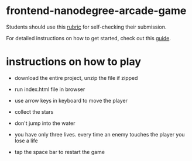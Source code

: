 frontend-nanodegree-arcade-game
===============================

Students should use this [rubric](https://www.udacity.com/course/viewer/#!/c-nd001/l-2696458597/m-2687128535) for self-checking their submission.

For detailed instructions on how to get started, check out this [guide](https://docs.google.com/document/d/1v01aScPjSWCCWQLIpFqvg3-vXLH2e8_SZQKC8jNO0Dc/pub?embedded=true).


instructions on how to play
============================

- download the entire project, unzip the file if zipped
- run index.html file in browser

- use arrow keys in keyboard to move the player
- collect the stars
- don't jump into the water
- you have only three lives. every time an enemy touches the player you lose a life

- tap the space bar to restart the game